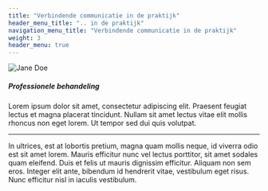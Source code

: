 ```yaml
---
title: "Verbindende communicatie in de praktijk"
header_menu_title: ".. in de praktijk"
navigation_menu_title: "Verbindende communicatie in de praktijk"
weight: 3
header_menu: true
---
```


![Jane Doe](images/happy-ethnic-woman-sitting-at-table-with-laptop-3769021.jpg)

##### Professionele behandeling

Lorem ipsum dolor sit amet, consectetur adipiscing elit. Praesent feugiat lectus et magna placerat tincidunt. Nullam sit amet lectus vitae elit mollis rhoncus non eget lorem. Ut tempor sed dui quis volutpat.

----

In ultrices, est at lobortis pretium, magna quam mollis neque, id viverra odio est sit amet lorem. Mauris efficitur nunc vel lectus porttitor, sit amet sodales quam eleifend. Duis et felis ut mauris dignissim efficitur. Aliquam non sem eros. Integer elit ante, bibendum id hendrerit vitae, vestibulum eget risus. Nunc efficitur nisl in iaculis vestibulum.
